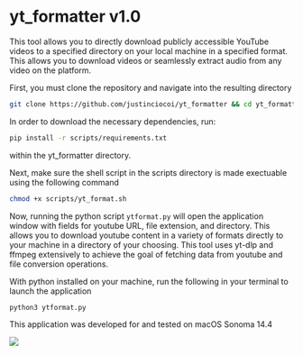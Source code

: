 # yt_formatter v1.0

This tool allows you to directly download publicly accessible YouTube videos to a specified directory on your local machine in a specified format. This allows you to download videos or seamlessly extract audio from any video on the platform. 

First, you must clone the repository and navigate into the resulting directory

```bash
git clone https://github.com/justinciocoi/yt_formatter && cd yt_formatter
```

In order to download the necessary dependencies, run:

```bash
pip install -r scripts/requirements.txt
```

within the yt_formatter directory.

Next, make sure the shell script in the scripts directory is made exectuable using the following command

```bash
chmod +x scripts/yt_format.sh
```

Now, running the python script `ytformat.py` will open the application window with fields for youtube URL, file extension, and directory. This allows you to download youtube content in a variety of formats directly to your machine in a directory of your choosing. This tool uses yt-dlp and ffmpeg extensively to achieve the goal of fetching data from youtube and file conversion operations. 

With python installed on your machine, run the following in your terminal to launch the application

```bash
python3 ytformat.py
```

This application was developed for and tested on macOS Sonoma 14.4

![](https://imgur.com/a/ytformat-KTvw2qM)
